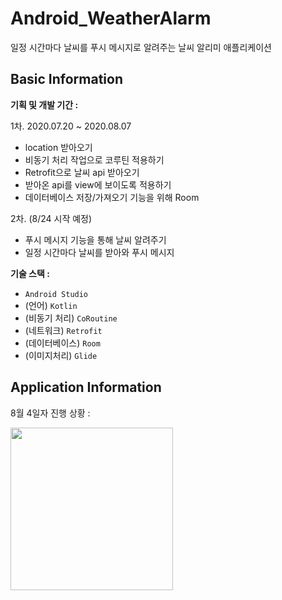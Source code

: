 # Android_WeatherAlarm
일정 시간마다 날씨를 푸시 메시지로 알려주는 날씨 알리미 애플리케이션

## Basic Information

**기획 및 개발 기간 :**

1차. 2020.07.20 ~ 2020.08.07
* location 받아오기
* 비동기 처리 작업으로 코루틴 적용하기
* Retrofit으로 날씨 api 받아오기
* 받아온 api를 view에 보이도록 적용하기
* 데이터베이스 저장/가져오기 기능을 위해 Room 

2차. (8/24 시작 예정)
* 푸시 메시지 기능을 통해 날씨 알려주기
* 일정 시간마다 날씨를 받아와 푸시 메시지 

**기술 스택 :**
* `Android Studio`
* (언어) `Kotlin`
* (비동기 처리) `CoRoutine`
* (네트워크) `Retrofit`
* (데이터베이스) `Room`
* (이미지처리) `Glide`

## Application Information
8월 4일자 진행 상황 :

<image src="./gif_screen.gif" width=260 />
